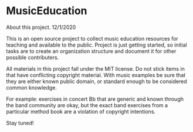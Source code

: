 # MusicEducation

About this project. 12/1/2020

This is an open source project to collect music education resources for teaching
and available to the public.  Project is just getting started, so initial tasks
are to create an organization structure and document it for other possible
contributers.

All materials in this project fall under the MIT license.  Do not stick items in
that have conflicting copyright material.  With music examples be sure that they
are either known public domain, or standard enough to be considered common
knowledge.

For example: exercises in concert Bb that are generic and known through the band
community are okay, but the exact band exercises from a particular method book
are a violation of copyright intentions.

Stay tuned!
